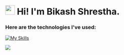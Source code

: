 
<h1><img src="https://emojis.slackmojis.com/emojis/images/1531849430/4246/blob-sunglasses.gif?1531849430" width="30"/>  Hi! I'm Bikash Shrestha.</h1>

<h3>Here are the technologies I've used:</h3>  

[![My Skills](https://skillicons.dev/icons?i=java,spring,python,c,php,react,angular,docker,rabbitmq,redis,git)](https://skillicons.dev)


![](https://komarev.com/ghpvc/?username=bixash&color=green)
 
